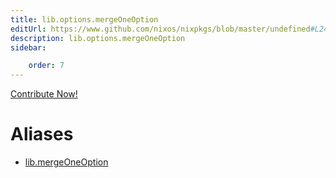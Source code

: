 ```yaml
---
title: lib.options.mergeOneOption
editUrl: https://www.github.com/nixos/nixpkgs/blob/master/undefined#L247C36
description: lib.options.mergeOneOption
sidebar:

    order: 7
---
```


<a href="https://www.github.com/nixos/nixpkgs/blob/master/undefined#L247C36">Contribute Now!</a>


# Aliases

- [lib.mergeOneOption](/nix-doc-comments/reference/lib/lib-mergeoneoption)


